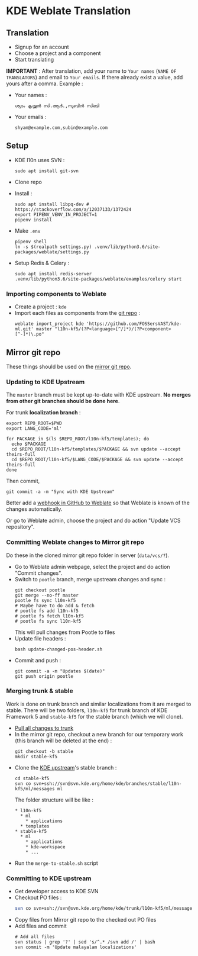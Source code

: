 # KDE Weblate Translation

## Translation

* Signup for an account
* Choose a project and a component
* Start translating

**IMPORTANT** : After translation, add your name to `Your names` (`NAME OF TRANSLATORS`) and email to `Your emails`. If there already exist a value, add yours after a comma. Example :

* Your names :
  ```
  ശ്യാം കൃഷ്ണന്‍ സി.ആര്‍.,സുബിന്‍ സിബി
  ```
* Your emails :
  ```
  shyam@example.com,subin@example.com
  ```

## Setup

* KDE l10n uses SVN :
  ```
  sudo apt install git-svn
  ```
* Clone repo
* Install :
  ```
  sudo apt install libpq-dev # https://stackoverflow.com/a/12037133/1372424
  export PIPENV_VENV_IN_PROJECT=1
  pipenv install
  ```

* Make `.env`
  ```
  pipenv shell
  ln -s $(realpath settings.py) .venv/lib/python3.6/site-packages/weblate/settings.py
  ```
* Setup Redis & Celery :
  ```
  sudo apt install redis-server
  .venv/lib/python3.6/site-packages/weblate/examples/celery start
  ```

### Importing components to Weblate

* Create a project : `kde`
* Import each files as components from the [git repo](https://github.com/FOSSersVAST/kde-ml) :
  ```
  weblate import_project kde 'https://github.com/FOSSersVAST/kde-ml.git' master "l10n-kf5/(?P<language>[^/]*)/(?P<component>[^-]*)\.po"
  ```

## Mirror git repo

These things should be used on the [mirror git repo](https://github.com/FOSSersVAST/kde-ml).

### Updating to KDE Upstream

The `master` branch must be kept up-to-date with KDE upstream. **No merges from other git branches should be done here**.

For trunk **localization branch** :
```
export REPO_ROOT=$PWD
export LANG_CODE='ml'

for PACKAGE in $(ls $REPO_ROOT/l10n-kf5/templates); do
  echo $PACKAGE
  cd $REPO_ROOT/l10n-kf5/templates/$PACKAGE && svn update --accept theirs-full
  cd $REPO_ROOT/l10n-kf5/$LANG_CODE/$PACKAGE && svn update --accept theirs-full
done
```

Then commit,

```
git commit -a -m "Sync with KDE Upstream"
```

Better add a [webhook in GitHub to Weblate](https://docs.weblate.org/en/latest/admin/continuous.html#automatically-receiving-changes-from-github) so that Weblate is known of the changes automatically.

Or go to Weblate admin, choose the project and do action "Update VCS repository".

### Committing Weblate changes to Mirror git repo

Do these in the cloned mirror git repo folder in server (`data/vcs/?`).

* Go to Weblate admin webpage, select the project and do action "Commit changes".
* Switch to `pootle` branch, merge upstream changes and sync :
  ```
  git checkout pootle
  git merge --no-ff master
  pootle fs sync l10n-kf5
  # Maybe have to do add & fetch
  # pootle fs add l10n-kf5
  # pootle fs fetch l10n-kf5
  # pootle fs sync l10n-kf5
  ```
  This will pull changes from Pootle to files
* Update file headers :
  ```
  bash update-changed-pos-header.sh
  ```
* Commit and push :
  ```
  git commit -a -m "Updates $(date)"
  git push origin pootle
  ```

### Merging trunk & stable

Work is done on trunk branch and similar localizations from it are merged to stable. There will be two folders, `l10n-kf5` for trunk branch of KDE Framework 5 and `stable-kf5` for the stable branch (which we will clone).

* [Pull all changes to trunk](#committing-pootle-changes-to-mirror-git-repo)
* In the mirror git repo, checkout a new branch for our temporary work (this branch will be deleted at the end) :
  ```
  git checkout -b stable
  mkdir stable-kf5
  ```
* Clone the [KDE upstream](#committing-to-kde-upstream)'s stable branch :
  ```
  cd stable-kf5
  svn co svn+ssh://svn@svn.kde.org/home/kde/branches/stable/l10n-kf5/ml/messages ml
  ```
  The folder structure will be like :
  ```
  * l10n-kf5
    * ml
      * applications
    * templates
  * stable-kf5
    * ml
      * applications
      * kde-workspace
      * ...
  ```
* Run the `merge-to-stable.sh` script

### Committing to KDE upstream

* Get developer access to KDE SVN
* Checkout PO files :
  ```bash
  svn co svn+ssh://svn@svn.kde.org/home/kde/trunk/l10n-kf5/ml/messages
  ```
* Copy files from Mirror git repo to the checked out PO files
* Add files and commit
  ```
  # Add all files
  svn status | grep '?' | sed 's/^.* /svn add /' | bash
  svn commit -m 'Update malayalam localizations'
  ```